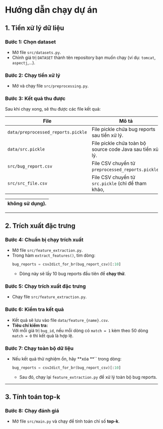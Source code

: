 # Hướng dẫn chạy dự án

## 1. Tiền xử lý dữ liệu

### Bước 1: Chọn dataset

- Mở file `src/datasets.py`.
- Chỉnh giá trị `DATASET` thành tên repository bạn muốn chạy (ví dụ: `tomcat`, `aspectj`,...).

### Bước 2: Chạy tiền xử lý

- Mở và chạy file `src/preprocessing.py`.

### Bước 3: Kết quả thu được

Sau khi chạy xong, sẽ thu được các file kết quả:

| File                               | Mô tả                                                     |
| ---------------------------------- | --------------------------------------------------------- |
| `data/preprocessed_reports.pickle` | File pickle chứa bug reports sau tiền xử lý.              |
| `data/src.pickle`                  | File pickle chứa toàn bộ source code Java sau tiền xử lý. |
| `src/bug_report.csv`               | File CSV chuyển từ `preprocessed_reports.pickle`.         |
| `src/src_file.csv`                 | File CSV chuyển từ `src.pickle` (chỉ để tham khảo,        |

| **không sử dụng**). |
| ------------------- |

---

## 2. Trích xuất đặc trưng

### Bước 4: Chuẩn bị chạy trích xuất

- Mở file `src/feature_extraction.py`.
- Trong hàm `extract_features()`, tìm dòng:
  ```python
  bug_reports = csv2dict_for_br(bug_report_csv)[:10]
  ```
  - Dòng này sẽ lấy 10 bug reports đầu tiên để **chạy thử**.

### Bước 5: Chạy trích xuất đặc trưng

- Chạy file `src/feature_extraction.py`.

### Bước 6: Kiểm tra kết quả

- Kết quả sẽ lưu vào file `data/feature_{name}.csv`.
- **Tiêu chí kiểm tra:**\
  Với mỗi giá trị `bug_id`, nếu mỗi dòng có `match = 1` kèm theo 50 dòng `match = 0` thì kết quả là hợp lệ.

### Bước 7: Chạy toàn bộ dữ liệu

- Nếu kết quả thử nghiệm ổn, hãy **xóa **`` trong dòng:
  ```python
  bug_reports = csv2dict_for_br(bug_report_csv)[:10]
  ```
  - Sau đó, chạy lại `feature_extraction.py` để xử lý toàn bộ bug reports.

---

## 3. Tính toán top-k

### Bước 8: Chạy đánh giá

- Mở file `src/main.py` và chạy để tính toán chỉ số **top-k**.


